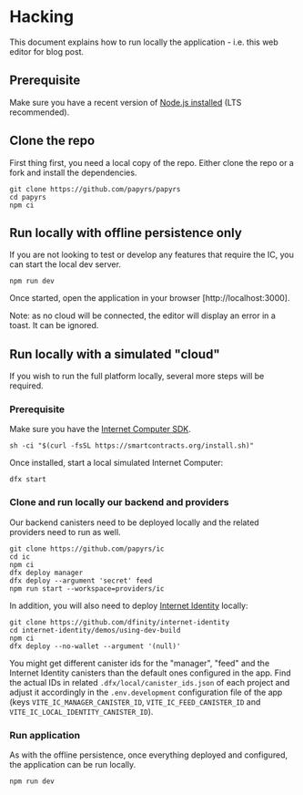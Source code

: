 # Hacking

This document explains how to run locally the application - i.e. this web editor for blog post.

## Prerequisite

Make sure you have a recent version of [Node.js installed](https://nodejs.org/en/) (LTS recommended).

## Clone the repo

First thing first, you need a local copy of the repo. Either clone the repo or a fork and install the dependencies.

```
git clone https://github.com/papyrs/papyrs
cd papyrs
npm ci
```

## Run locally with offline persistence only

If you are not looking to test or develop any features that require the IC, you can start the local dev server.

```
npm run dev
```

Once started, open the application in your browser [http://localhost:3000].

Note: as no cloud will be connected, the editor will display an error in a toast. It can be ignored.

## Run locally with a simulated "cloud"

If you wish to run the full platform locally, several more steps will be required.

### Prerequisite

Make sure you have the [Internet Computer SDK](https://smartcontracts.org/docs/introduction/welcome.html#for-first-timers).

```
sh -ci "$(curl -fsSL https://smartcontracts.org/install.sh)"
```

Once installed, start a local simulated Internet Computer:

```
dfx start
```

### Clone and run locally our backend and providers

Our backend canisters need to be deployed locally and the related providers need to run as well.

```
git clone https://github.com/papyrs/ic
cd ic
npm ci
dfx deploy manager
dfx deploy --argument 'secret' feed
npm run start --workspace=providers/ic
```

In addition, you will also need to deploy [Internet Identity](https://github.com/dfinity/internet-identity/) locally:

```
git clone https://github.com/dfinity/internet-identity
cd internet-identity/demos/using-dev-build
npm ci
dfx deploy --no-wallet --argument '(null)'
```

You might get different canister ids for the "manager", "feed" and the Internet Identity canisters than the default ones configured in the app. Find the actual IDs in related `.dfx/local/canister_ids.json` of each project and adjust it accordingly in the `.env.development` configuration file of the app (keys `VITE_IC_MANAGER_CANISTER_ID`, `VITE_IC_FEED_CANISTER_ID` and `VITE_IC_LOCAL_IDENTITY_CANISTER_ID`).

### Run application

As with the offline persistence, once everything deployed and configured, the application can be run locally.

```
npm run dev
```
